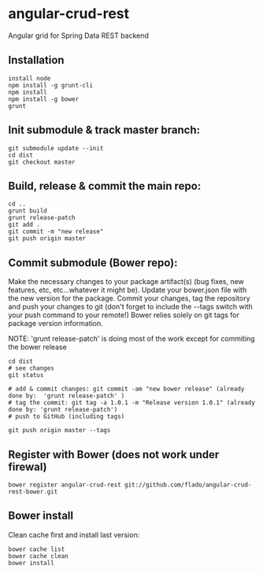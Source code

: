 angular-crud-rest
=================

Angular grid for Spring Data REST backend

## Installation

```
install node
npm install -g grunt-cli
npm install
npm install -g bower
grunt
```

## Init submodule & track master branch:
```
git submodule update --init
cd dist
git checkout master
```

## Build, release & commit the main repo:
```
cd ..
grunt build
grunt release-patch
git add .
git commit -m "new release"
git push origin master
```

## Commit submodule (Bower repo):

Make the necessary changes to your package artifact(s) (bug fixes, new features, etc, etc...whatever it might be).
Update your bower.json file with the new version for the package.
Commit your changes, tag the repository and push your changes to git (don't forget to include the --tags switch with your push command to your remote!)
Bower relies solely on git tags for package version information.

NOTE: 'grunt release-patch' is doing most of the work except for commiting the bower release

```
cd dist
# see changes
git status

# add & commit changes: git commit -am "new bower release" (already done by:  'grunt release-patch' )
# tag the commit: git tag -a 1.0.1 -m "Release version 1.0.1" (already done by: 'grunt release-patch')
# push to GitHub (including tags)

git push origin master --tags
```

## Register with Bower (does not work under firewal)

```
bower register angular-crud-rest git://github.com/flado/angular-crud-rest-bower.git
```

## Bower install

Clean cache first and install last version:

```
bower cache list
bower cache clean
bower install
```

